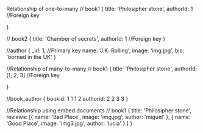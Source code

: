 Relationship of one-to-many
// book1
{
  title: 'Philosipher stone',
  authorId: 1 //Foreign key
 
}

// book2
{
  title: 'Chamber of secrets',
  authorId: 1 //Foreign key
}

//author 
{
  _id: 1, //Primary key
  name: 'J.K. Rolling',
  image: 'img.jpg',
  bio: 'borned in the UK'
}


//Relationship of many-to-many
// book1
{
  title: 'Philosipher stone',
  authorId: [1, 2, 3] //Foreign key
 
}

//book_author
{
  bookid: 1 1 1 2
  authorid: 2 2 3 3
}

//Relationship using embed documents
// book1
{
  title: 'Philosipher stone',
  reviews: [{
    name: 'Bad Place',
    image: 'img.jpg',
    author: 'miguel'
  },
  {
    name: 'Good Place',
    image: 'img3.jpg',
    author: 'lucia'
  }
  ]
}


